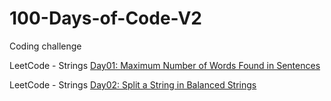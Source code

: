 # 100-Days-of-Code-V2

Coding challenge

LeetCode - Strings [Day01: Maximum Number of Words Found in Sentences](https://leetcode.com/problems/maximum-number-of-words-found-in-sentences/submissions/)

LeetCode - Strings [Day02: Split a String in Balanced Strings](https://leetcode.com/problems/split-a-string-in-balanced-strings/submissions/)
